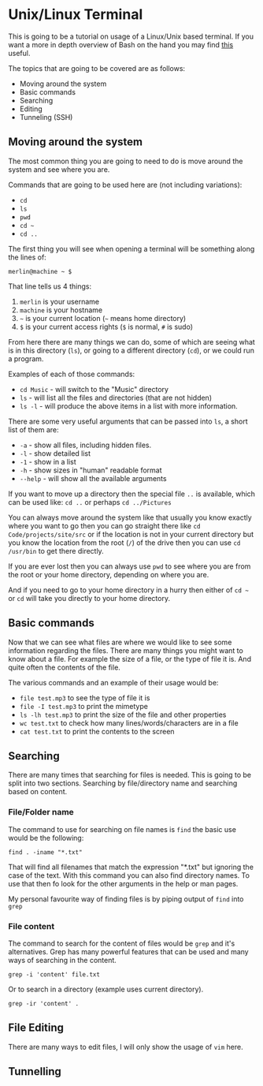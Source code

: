 # Unix/Linux Terminal

This is going to be a tutorial on usage of a Linux/Unix based terminal. If you want a more in depth overview of Bash on the hand you may find [this](/tutorial/bash.html) useful.

The topics that are going to be covered are as follows:

* Moving around the system
* Basic commands
* Searching
* Editing
* Tunneling (SSH)

## Moving around the system

The most common thing you are going to need to do is move around the system and see where you are.

Commands that are going to be used here are (not including variations):

* `cd`
* `ls`
* `pwd`
* `cd ~`
* `cd ..`

The first thing you will see when opening a terminal will be something along the lines of:

```
merlin@machine ~ $
```

That line tells us 4 things:

1. `merlin` is your username
2. `machine` is your hostname
3. `~` is your current location (`~` means home directory)
4. `$` is your current access rights (`$` is normal, `#` is sudo)

From here there are many things we can do, some of which are seeing what is in this directory (`ls`), or going to a different directory (`cd`), or we could run a program.

Examples of each of those commands:

* `cd Music` - will switch to the "Music" directory
* `ls` - will list all the files and directories (that are not hidden)
* `ls -l` - will produce the above items in a list with more information.

There are some very useful arguments that can be passed into `ls`, a short list of them are:

* `-a` - show all files, including hidden files.
* `-l` - show detailed list
* `-1` - show in a list
* `-h` - show sizes in "human" readable format
* `--help` - will show all the available arguments

If you want to move up a directory then the special file `..` is available, which can be used like: `cd ..` or perhaps `cd ../Pictures`

You can always move around the system like that usually you know exactly where you want to go then you can go straight there like `cd Code/projects/site/src` or if the location is not in your current directory but you know the location from the root (`/`) of the drive then you can use `cd /usr/bin` to get there directly.

If you are ever lost then you can always use `pwd` to see where you are from the root or your home directory, depending on where you are.

And if you need to go to your home directory in a hurry then either of `cd ~` or `cd` will take you directly to your home directory.

## Basic commands

Now that we can see what files are where we would like to see some information regarding the files. There are many things you might want to know about a file. For example the size of a file, or the type of file it is. And quite often the contents of the file.

The various commands and an example of their usage would be:

* `file test.mp3` to see the type of file it is
* `file -I test.mp3` to print the mimetype
* `ls -lh test.mp3` to print the size of the file and other properties
* `wc test.txt` to check how many lines/words/characters are in a file
* `cat test.txt` to print the contents to the screen

## Searching

There are many times that searching for files is needed. This is going to be split into two sections. Searching by file/directory name and searching based on content.

### File/Folder name

The command to use for searching on file names is `find` the basic use would be the following:

```
find . -iname "*.txt"
```

That will find all filenames that match the expression "*.txt" but ignoring the case of the text. With this command you can also find directory names. To use that then fo look for the other arguments in the help or man pages.

My personal favourite way of finding files is by piping output of `find` into `grep`

### File content

The command to search for the content of files would be `grep` and it's alternatives. Grep has many powerful features that can be used and many ways of searching in the content.

```
grep -i 'content' file.txt
```

Or to search in a directory (example uses current directory).

```
grep -ir 'content' .
```

## File Editing

There are many ways to edit files, I will only show the usage of `vim` here.

## Tunnelling
